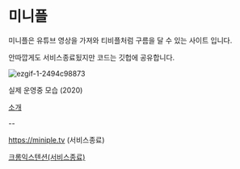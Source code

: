 # 미니플

미니플은 유튜브 영상을 가져와 티비플처럼 구름을 달 수 있는 사이트 입니다.

안따깝게도 서비스종료됬지만 코드는 깃헙에 공유합니다.

![ezgif-1-2494c98873](https://user-images.githubusercontent.com/60353730/168453809-6b206aac-27a9-495b-b044-89456cd4b433.gif)

실제 운영중 모습 (2020)

[소개](https://namu.wiki/w/%EB%AF%B8%EB%8B%88%ED%94%8C?rev=60)

--

https://miniple.tv (서비스종료)

[크롬익스텐션(서비스종료)](https://chrome.google.com/webstore/detail/miniple%EB%AF%B8%EB%8B%88%ED%94%8C-youtube/gfdjblebaodpamlehecchpalofgiaaip?hl=ko)

